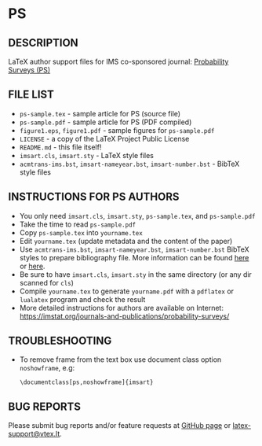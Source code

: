 # PS

## DESCRIPTION

LaTeX author support files for IMS co-sponsored journal: 
[Probability Surveys (PS)](https://imstat.org/journals-and-publications/probability-surveys/)

## FILE LIST

-   `ps-sample.tex` - sample article for PS (source file)
-   `ps-sample.pdf` - sample article for PS (PDF compiled)
-   `figure1.eps`, `figure1.pdf` - sample figures for `ps-sample.pdf`
-   `LICENSE` - a copy of the LaTeX Project Public License
-   `README.md` - this file itself!
-   `imsart.cls`, `imsart.sty` - LaTeX style files
-   `acmtrans-ims.bst`, `imsart-nameyear.bst`, `imsart-number.bst` - BibTeX style files

## INSTRUCTIONS FOR PS AUTHORS

-   You only need `imsart.cls`, `imsart.sty`, `ps-sample.tex`, and `ps-sample.pdf`
-   Take the time to read `ps-sample.pdf`
-   Copy `ps-sample.tex` into `yourname.tex`
-   Edit `yourname.tex` (update metadata and the content of the paper)
-   Use `acmtrans-ims.bst`, `imsart-nameyear.bst`, `imsart-number.bst` BibTeX styles to prepare bibliography file. 
    More information can be found [here](http://www.bibtex.org/Using/) 
    or [here](https://www.latex-tutorial.com/tutorials/bibtex/).
-   Be sure to have `imsart.cls`, `imsart.sty` in the same directory (or any dir scanned for `cls`)
-   Compile `yourname.tex` to generate `yourname.pdf` with a `pdflatex` or `lualatex` program and check the result
-   More detailed instructions for authors are available on Internet: https://imstat.org/journals-and-publications/probability-surveys/

## TROUBLESHOOTING

-   To remove frame from the text box use document class option `noshowframe`, e.g:

        \documentclass[ps,noshowframe]{imsart}

## BUG REPORTS

Please submit bug reports and/or feature requests
at [GitHub page](https://github.com/vtex-soft/texsupport.ims_cosponsored-ps/issues) or 
[latex-support@vtex.lt](mailto:latex-support@vtex.lt).

